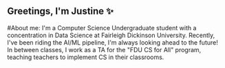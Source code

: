 ## Greetings, I'm Justine ✨

#About me:
I'm a Computer Science Undergraduate student with a concentration in Data Science at Fairleigh Dickinson University.
Recently, I've been riding the AI/ML pipeline, I'm always looking ahead to the future!
In between classes, I work as a TA for the "FDU CS for All" program, teaching teachers to implement CS in their classrooms.

<!--
**jazangara/jazangara** is a ✨ _special_ ✨ repository because its `README.md` (this file) appears on your GitHub profile.

Here are some ideas to get you started:

- 🔭 I’m currently working on ...
- 🌱 I’m currently learning ...
- 👯 I’m looking to collaborate on ...
- 🤔 I’m looking for help with ...
- 💬 Ask me about ...
- 📫 How to reach me: ...
- 😄 Pronouns: ...
- ⚡ Fun fact: ...
-->
